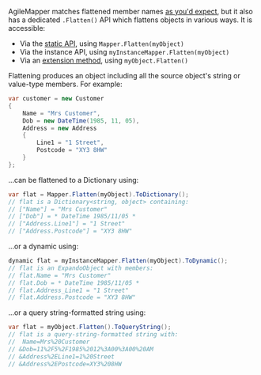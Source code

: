 AgileMapper matches flattened member names [as you'd expect](/Member-Matching), but it also has a dedicated `.Flatten()` API which flattens objects in various ways. It is accessible:

- Via the [static API](/Static-vs-Instance-Mappers), using `Mapper.Flatten(myObject)`
- Via the instance API, using `myInstanceMapper.Flatten(myObject)`
- Via an [extension method](/Mapping-Extension-Methods), using `myObject.Flatten()`

Flattening produces an object including all the source object's string or value-type members. For example:

```cs
var customer = new Customer
{
    Name = "Mrs Customer",
    Dob = new DateTime(1985, 11, 05),
    Address = new Address
    {
        Line1 = "1 Street",
        Postcode = "XY3 8HW"
    }
};
```

...can be flattened to a Dictionary using:

```cs
var flat = Mapper.Flatten(myObject).ToDictionary();
// flat is a Dictionary<string, object> containing:
// ["Name"] = "Mrs Customer"
// ["Dob"] = * DateTime 1985/11/05 *
// ["Address.Line1"] = "1 Street"
// ["Address.Postcode"] = "XY3 8HW"
```

...or a dynamic using:

```cs
dynamic flat = myInstanceMapper.Flatten(myObject).ToDynamic();
// flat is an ExpandoObject with members:
// flat.Name = "Mrs Customer"
// flat.Dob = * DateTime 1985/11/05 *
// flat.Address_Line1 = "1 Street"
// flat.Address.Postcode = "XY3 8HW"
```

...or a query string-formatted string using:

```cs
var flat = myObject.Flatten().ToQueryString();
// flat is a query-string-formatted string with:
//  Name=Mrs%20Customer
// &Dob=11%2F5%2F1985%2012%3A00%3A00%20AM
// &Address%2ELine1=1%20Street
// &Address%2EPostcode=XY3%208HW
```

